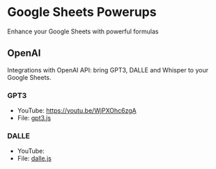 # Google Sheets Powerups

Enhance your Google Sheets with powerful formulas

## OpenAI

Integrations with OpenAI API: bring GPT3, DALLE and Whisper to your Google Sheets.

### GPT3

- YouTube: https://youtu.be/WjPXOhc6zgA
- File: [gpt3.js](gpt3.js)



### DALLE

- YouTube: 
- File: [dalle.js](dalle.js)
